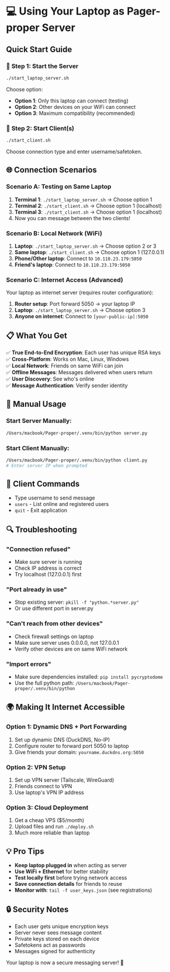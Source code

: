 # 💻 Using Your Laptop as Pager-proper Server

## Quick Start Guide

### 🚀 **Step 1: Start the Server**
```bash
./start_laptop_server.sh
```
Choose option:
- **Option 1**: Only this laptop can connect (testing)
- **Option 2**: Other devices on your WiFi can connect 
- **Option 3**: Maximum compatibility (recommended)

### 📱 **Step 2: Start Client(s)**
```bash
./start_client.sh
```
Choose connection type and enter username/safetoken.

## 🌐 **Connection Scenarios**

### **Scenario A: Testing on Same Laptop**
1. **Terminal 1**: `./start_laptop_server.sh` → Choose option 1
2. **Terminal 2**: `./start_client.sh` → Choose option 1 (localhost)
3. **Terminal 3**: `./start_client.sh` → Choose option 1 (localhost)
4. Now you can message between the two clients!

### **Scenario B: Local Network (WiFi)**
1. **Laptop**: `./start_laptop_server.sh` → Choose option 2 or 3
2. **Same laptop**: `./start_client.sh` → Choose option 1 (127.0.0.1)
3. **Phone/Other laptop**: Connect to `10.110.23.179:5050`
4. **Friend's laptop**: Connect to `10.110.23.179:5050`

### **Scenario C: Internet Access (Advanced)**
Your laptop as internet server (requires router configuration):
1. **Router setup**: Port forward 5050 → your laptop IP
2. **Laptop**: `./start_laptop_server.sh` → Choose option 3
3. **Anyone on internet**: Connect to `[your-public-ip]:5050`

## 📋 **What You Get**

✅ **True End-to-End Encryption**: Each user has unique RSA keys  
✅ **Cross-Platform**: Works on Mac, Linux, Windows  
✅ **Local Network**: Friends on same WiFi can join  
✅ **Offline Messages**: Messages delivered when users return  
✅ **User Discovery**: See who's online  
✅ **Message Authentication**: Verify sender identity  

## 🔧 **Manual Usage**

### Start Server Manually:
```bash
/Users/macbook/Pager-proper/.venv/bin/python server.py
```

### Start Client Manually:
```bash
/Users/macbook/Pager-proper/.venv/bin/python client.py
# Enter server IP when prompted
```

## 📱 **Client Commands**
- Type username to send message
- `users` - List online and registered users  
- `quit` - Exit application

## 🔍 **Troubleshooting**

### **"Connection refused"**
- Make sure server is running
- Check IP address is correct
- Try localhost (127.0.0.1) first

### **"Port already in use"**
- Stop existing server: `pkill -f "python.*server.py"`
- Or use different port in server.py

### **"Can't reach from other devices"**
- Check firewall settings on laptop
- Make sure server uses 0.0.0.0, not 127.0.0.1
- Verify other devices are on same WiFi network

### **"Import errors"**
- Make sure dependencies installed: `pip install pycryptodome`
- Use the full python path: `/Users/macbook/Pager-proper/.venv/bin/python`

## 🌍 **Making It Internet Accessible**

### **Option 1: Dynamic DNS + Port Forwarding**
1. Set up dynamic DNS (DuckDNS, No-IP)
2. Configure router to forward port 5050 to laptop
3. Give friends your domain: `yourname.duckdns.org:5050`

### **Option 2: VPN Setup**
1. Set up VPN server (Tailscale, WireGuard)
2. Friends connect to VPN
3. Use laptop's VPN IP address

### **Option 3: Cloud Deployment**
1. Get a cheap VPS ($5/month)
2. Upload files and run `./deploy.sh`
3. Much more reliable than laptop

## 💡 **Pro Tips**

- **Keep laptop plugged in** when acting as server
- **Use WiFi + Ethernet** for better stability  
- **Test locally first** before trying network access
- **Save connection details** for friends to reuse
- **Monitor with**: `tail -f user_keys.json` (see registrations)

## 🔒 **Security Notes**

- Each user gets unique encryption keys
- Server never sees message content
- Private keys stored on each device
- Safetokens act as passwords
- Messages signed for authenticity

Your laptop is now a secure messaging server! 🎉